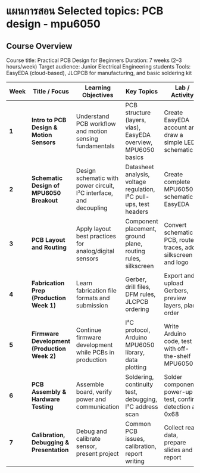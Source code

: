 # แผนการสอน Selected topics: PCB design - mpu6050 
## Course Overview

Course title: Practical PCB Design for Beginners
Duration: 7 weeks (2–3 hours/week)
Target audience: Junior Electrical Engineering students
Tools: EasyEDA (cloud-based), JLCPCB for manufacturing, and basic soldering kit

| **Week** | **Title / Focus**                            | **Learning Objectives**                                            | **Key Topics**                                                     | **Lab / Activity**                                              | **Deliverables**                                         |
| -------- | -------------------------------------------- | ------------------------------------------------------------------ | ------------------------------------------------------------------ | --------------------------------------------------------------- | -------------------------------------------------------- |
| **1**    | **Intro to PCB Design & Motion Sensors**     | Understand PCB workflow and motion sensing fundamentals            | PCB structure (layers, vias), EasyEDA overview, MPU6050 basics     | Create EasyEDA account and draw a simple LED schematic          | Screenshot of first schematic                            |
| **2**    | **Schematic Design of MPU6050 Breakout**     | Design schematic with power circuit, I²C interface, and decoupling | Datasheet analysis, voltage regulation, I²C pull-ups, test headers | Create complete MPU6050 schematic in EasyEDA                    | Schematic & BOM submission                               |
| **3**    | **PCB Layout and Routing**                   | Apply layout best practices for analog/digital sensors             | Component placement, ground plane, routing rules, silkscreen       | Convert schematic to PCB, route traces, add silkscreen and logo | 3D PCB preview + Gerber export                           |
| **4**    | **Fabrication Prep (Production Week 1)**     | Learn fabrication file formats and submission                      | Gerber, drill files, DFM rules, JLCPCB ordering                    | Export and upload Gerbers, preview layers, place order          | PCB order confirmation + firmware test with demo MPU6050 |
| **5**    | **Firmware Development (Production Week 2)** | Continue firmware development while PCBs in production             | I²C protocol, Arduino MPU6050 library, data plotting               | Write Arduino code, test with off-the-shelf MPU6050             | Working I²C data demo (serial plotter)                   |
| **6**    | **PCB Assembly & Hardware Testing**          | Assemble board, verify power and communication                     | Soldering, continuity test, debugging, I²C address scan            | Solder components, power-up test, confirm detection at 0x68     | Assembled PCB + I²C scan screenshot                      |
| **7**    | **Calibration, Debugging & Presentation**    | Debug and calibrate sensor, present project                        | Common PCB issues, calibration, report writing                     | Collect real data, prepare slides and report                    | Final report + working demo presentation                 |

